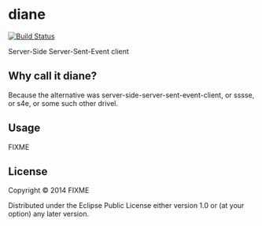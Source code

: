 # diane

[![Build Status](https://travis-ci.org/fajpunk/diane.svg?branch=master)](https://travis-ci.org/fajpunk/diane)

Server-Side Server-Sent-Event client

## Why call it diane?

Because the alternative was server-side-server-sent-event-client, or sssse, or
s4e, or some such other drivel.

## Usage

FIXME

## License

Copyright © 2014 FIXME

Distributed under the Eclipse Public License either version 1.0 or (at
your option) any later version.
